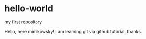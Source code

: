 # hello-world
my first repository

Hello, here mimikowsky!
I am learning git via github tutorial, thanks.
